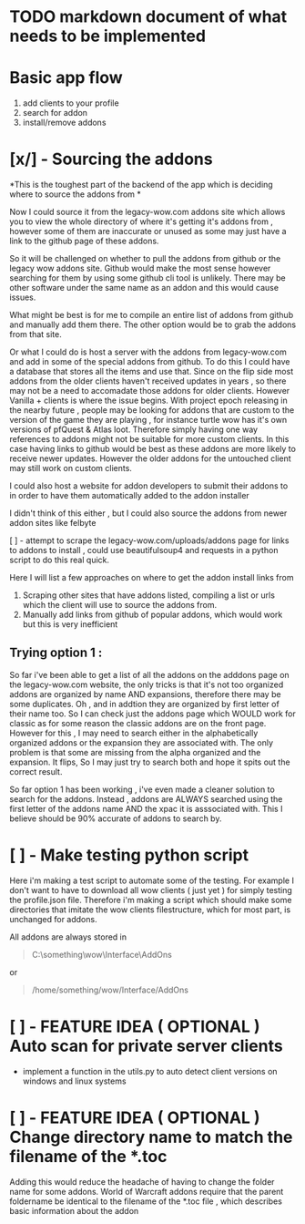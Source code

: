 
# TODO markdown document of what needs to be implemented 


# Basic app flow 

1. add clients to your profile
2. search for addon 
3. install/remove addons 



# [x/] -  Sourcing the addons 


*This is the toughest part of the backend of the app which is deciding where to source the addons from *

Now I could source it from the legacy-wow.com addons site which allows you to view the whole directory of where it's getting it's addons 
from , however some of them are inaccurate or unused as some may just have a link to the github page of these addons. 

So it will be challenged on whether to pull the addons from github or the legacy wow addons site. Github would make the most sense
however searching for them by using some github cli tool is unlikely. There may be other software under the same name as an addon and this 
would cause issues. 

What might be best is for me to compile an entire list of addons from github and manually add them there. The other option would be to 
grab the addons from that site. 

Or what I could do is host a server with the addons from legacy-wow.com and add in some of the special addons from github. To do this I could have a database that stores all the items and use that. Since on the flip side most addons from the older clients haven't received updates in years , so there may not be a need to accomadate those addons for older clients. However Vanilla + clients is where the issue begins. With project epoch releasing in the nearby 
future , people may be looking for addons that are custom to the version of the game they are playing , for instance turtle wow has it's own versions of 
pfQuest & Atlas loot. Therefore simply having one way references to addons might not be suitable for more custom clients. In this case having links to 
github would be best as these addons are more likely to receive newer updates. However the older addons for the untouched client may still work on custom
clients. 


I could also host a website for addon developers to submit their addons to in order to have them automatically added to the addon installer 

I didn't think of this either , but I could also source the addons from newer addon sites like felbyte 


[ ] - attempt to scrape the legacy-wow.com/uploads/addons page for links to addons to install ,  could use beautifulsoup4 and requests in a python 
script to do this real quick. 


Here I will list a few approaches on where to get the addon install links from 

1. Scraping other sites that have addons listed, compiling a list or urls which the client will use to source the addons from. 
2. Manually add links from github of popular addons,  which would work but this is very inefficient


## Trying option 1 : 

So far i've been able to get a list of all the addons on the adddons page on the legacy-wow.com website, the only tricks is that it's not too organized
addons are organized by name AND expansions,  therefore there may be some duplicates. Oh , and in addtion they are organized by first letter of their name too. So I can check just the addons page which WOULD work for classic as for some reason the classic addons are on the front page. However for this , I may need to search either in the alphabetically organized addons or the expansion they are associated with. The only problem is that some are missing from the alpha organized and the expansion. It flips, So I may just try to search both and hope it spits out the correct result. 


So far option 1 has been working , i've even made a cleaner solution to search for the addons. Instead , addons are ALWAYS searched using the first letter of the addons name AND the xpac it is asssociated with. This I believe should be 90% accurate of addons to search by.




# [ ] -  Make testing python script 

Here i'm making a test script to automate some of the testing. For example I don't want to have to download all wow clients ( just yet ) for simply testing the profile.json file. Therefore i'm making a script which should make some directories that imitate the wow clients filestructure, which for most part, is unchanged for addons. 

All addons are always stored in 

> C:\something\wow\Interface\AddOns

or 

> /home/something/wow/Interface/AddOns 



# [ ] - FEATURE IDEA ( OPTIONAL ) Auto scan for private server clients 


- implement a function in the utils.py to auto detect client versions on windows and linux systems


# [ ] - FEATURE IDEA ( OPTIONAL ) Change directory name to match the filename of the \*.toc 

Adding this would reduce the headache of having to change the folder name for some addons. World of Warcraft addons require that the parent foldername be identical to the filename of the *.toc file , which describes basic information about the addon
